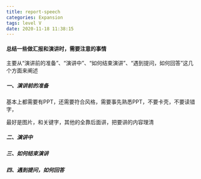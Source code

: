 ```yaml
---
title: report-speech
categories: Expansion
tags: level V
date: 2020-11-18 11:38:15
---
```


#### 总结一些做汇报和演讲时，需要注意的事情

主要从“演讲前的准备”、“演讲中”、“如何结束演讲”、“遇到提问，如何回答”这几个方面来阐述

##### 一、演讲前的准备

基本上都需要有PPT，还需要符合风格，需要事先熟悉PPT，不要卡壳，不要读错字，

最好是图片，和关键字，其他的全靠后面讲，把要讲的内容理清

 <!-- more -->

##### 二、演讲中



##### 三、如何结束演讲



##### 四、遇到提问，如何回答

